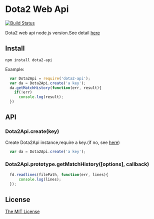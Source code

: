 # Dota2 Web Api


[![Build Status](https://travis-ci.org/booxood/node-dota2-api.png?branch=master)](https://travis-ci.org/booxood/node-dota2-api)

Dota2 web api node.js version.See detail [here](https://wiki.teamfortress.com/wiki/WebAPI#Dota_2)

## Install

```
npm install dota2-api
```


Example:
```javascript
  var Dota2Api = require('dota2-api');
  var da = Dota2Api.create('a key');
  da.getMatchHistory(function(err, result){
    if(!err)
      console.log(result);
  })
```


## API

### Dota2Api.create(key)
Create Dota2Api instance,require a key.(if no, see [here](http://steamcommunity.com/dev/apikey))
```javascript
  var da = Dota2Api.create('a key');
```

### Dota2Api.prototype.getMatchHistory([options], callback)

```javascript
  fd.readlines(filePath, function(err, lines){
      console.log(lines);
  });
```


## License
[The MIT License](https://github.com/booxood/node-dota2-api/blob/master/LICENSE)
